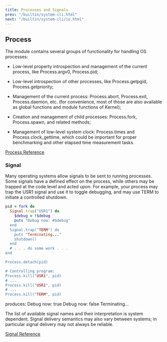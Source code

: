 ```yaml
---
title: Processes and Signals
prev: "/builtin/system-cli.html"
next: "/builtin/system-cli/io.html"
---
```


## Process[](#process)

The module contains several groups of functionality for handling OS processes:

* Low-level property introspection and management of the current process, like Process.argv0, Process.pid;

* Low-level introspection of other processes, like Process.getpgid, Process.getpriority;

* Management of the current process: Process.abort, Process.exit, Process.daemon, etc. (for convenience, most of those are also available as global functions and module functions of Kernel);

* Creation and management of child processes: Process.fork, Process.spawn, and related methods;

* Management of low-level system clock: Process.times and Process.clock\_gettime, which could be important for proper benchmarking and other elapsed time measurement tasks.

<a href='https://ruby-doc.org/core-2.7.0/Process.html' class='ruby-doc remote' target='_blank'>Process Reference</a>



### Signal[](#signal)

Many operating systems allow signals to be sent to running processes. Some signals have a defined effect on the process, while others may be trapped at the code level and acted upon. For example, your process may trap the USR1 signal and use it to toggle debugging, and may use TERM to initiate a controlled shutdown.


```ruby
pid = fork do
  Signal.trap("USR1") do
    $debug = !$debug
    puts "Debug now: #$debug"
  end
  Signal.trap("TERM") do
    puts "Terminating..."
    shutdown()
  end
  # . . . do some work . . .
end

Process.detach(pid)

# Controlling program:
Process.kill("USR1", pid)
# ...
Process.kill("USR1", pid)
# ...
Process.kill("TERM", pid)
```

produces: Debug now: true Debug now: false Terminating...

The list of available signal names and their interpretation is system dependent. Signal delivery semantics may also vary between systems; in particular signal delivery may not always be reliable.

<a href='https://ruby-doc.org/core-2.7.0/Signal.html' class='ruby-doc remote' target='_blank'>Signal Reference</a>


